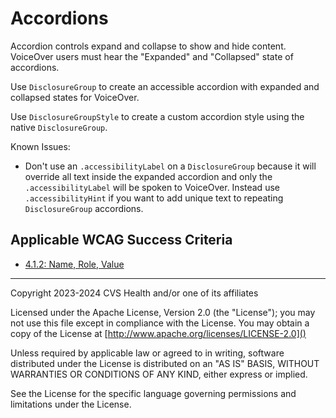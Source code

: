 # Accordions
Accordion controls expand and collapse to show and hide content. VoiceOver users must hear the "Expanded" and "Collapsed" state of accordions.

Use `DisclosureGroup` to create an accessible accordion with expanded and collapsed states for VoiceOver. 

Use `DisclosureGroupStyle` to create a custom accordion style using the native `DisclosureGroup`. 

Known Issues:

* Don't use an `.accessibilityLabel` on a `DisclosureGroup` because it will override all text inside the expanded accordion and only the `.accessibilityLabel` will be spoken to VoiceOver. Instead use `.accessibilityHint` if you want to add unique text to repeating `DisclosureGroup` accordions.

## Applicable WCAG Success Criteria
- [4.1.2: Name, Role, Value](https://www.w3.org/WAI/WCAG22/Understanding/name-role-value.html)

----

Copyright 2023-2024 CVS Health and/or one of its affiliates

Licensed under the Apache License, Version 2.0 (the "License");
you may not use this file except in compliance with the License.
You may obtain a copy of the License at
[http://www.apache.org/licenses/LICENSE-2.0]()

Unless required by applicable law or agreed to in writing, software
distributed under the License is distributed on an "AS IS" BASIS,
WITHOUT WARRANTIES OR CONDITIONS OF ANY KIND, either express or implied.

See the License for the specific language governing permissions and
limitations under the License.

